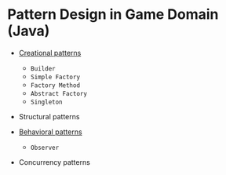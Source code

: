 Pattern Design in Game Domain (Java)
==============

* [Creational patterns](https://github.com/victorakamon/pattern-design/tree/master/src/creational)
  * ```Builder```
  * ```Simple Factory```
  * ```Factory Method```
  * ```Abstract Factory```
  * ```Singleton```

* Structural patterns

* [Behavioral patterns](https://github.com/victorakamon/pattern-design/tree/master/src/behavioral)
  * ```Observer```
  
* Concurrency patterns
